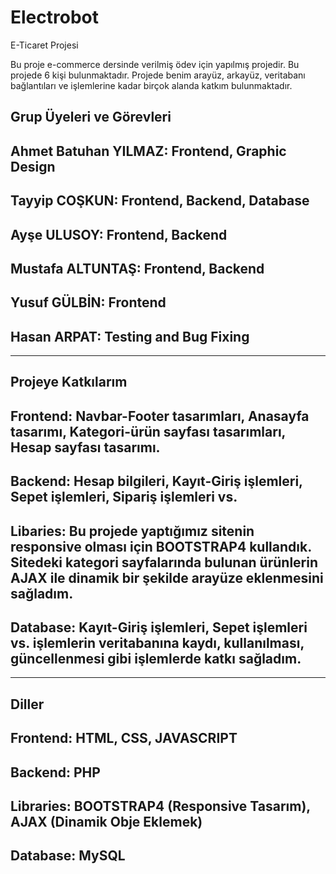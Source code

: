 # Electrobot
E-Ticaret Projesi

Bu proje e-commerce dersinde verilmiş ödev için yapılmış projedir. Bu projede 6 kişi bulunmaktadır.
Projede benim arayüz, arkayüz, veritabanı bağlantıları ve işlemlerine kadar birçok alanda katkım bulunmaktadır.

Grup Üyeleri ve Görevleri
------------------------------
Ahmet Batuhan YILMAZ: Frontend, Graphic Design
------------------------------
Tayyip COŞKUN: Frontend, Backend, Database
------------------------------
Ayşe ULUSOY: Frontend, Backend
------------------------------
Mustafa ALTUNTAŞ: Frontend, Backend
------------------------------
Yusuf GÜLBİN: Frontend
------------------------------
Hasan ARPAT: Testing and Bug Fixing
------------------------------
------------------------------
Projeye Katkılarım
------------------------------
Frontend: Navbar-Footer tasarımları, Anasayfa tasarımı, Kategori-ürün sayfası tasarımları, Hesap sayfası tasarımı.
------------------------------
Backend: Hesap bilgileri, Kayıt-Giriş işlemleri, Sepet işlemleri, Sipariş işlemleri vs.
------------------------------
Libaries: Bu projede yaptığımız sitenin responsive olması için BOOTSTRAP4 kullandık. Sitedeki kategori sayfalarında bulunan ürünlerin AJAX ile dinamik bir şekilde arayüze eklenmesini sağladım.
------------------------------
Database: Kayıt-Giriş işlemleri, Sepet işlemleri vs. işlemlerin veritabanına kaydı, kullanılması, güncellenmesi gibi işlemlerde katkı sağladım.
------------------------------
------------------------------
Diller
------------------------------
Frontend: HTML, CSS, JAVASCRIPT
------------------------------
Backend: PHP
------------------------------
Libraries: BOOTSTRAP4 (Responsive Tasarım), AJAX (Dinamik Obje Eklemek)
------------------------------
Database: MySQL
------------------------------
